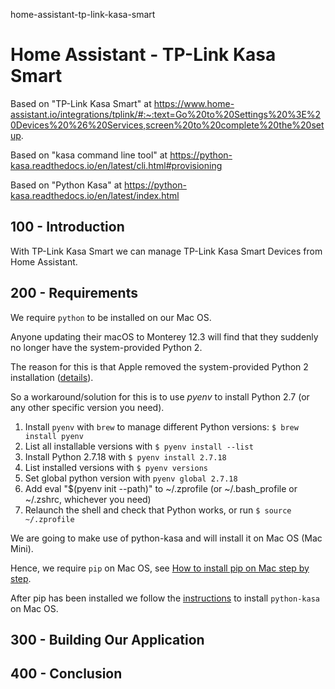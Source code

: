 home-assistant-tp-link-kasa-smart
# Home Assistant - TP-Link Kasa Smart

Based on "TP-Link Kasa Smart" at https://www.home-assistant.io/integrations/tplink/#:~:text=Go%20to%20Settings%20%3E%20Devices%20%26%20Services,screen%20to%20complete%20the%20setup.

Based on "kasa command line tool" at https://python-kasa.readthedocs.io/en/latest/cli.html#provisioning

Based on "Python Kasa" at https://python-kasa.readthedocs.io/en/latest/index.html

## 100 - Introduction

With TP-Link Kasa Smart we can manage TP-Link Kasa Smart Devices from Home Assistant.

## 200 - Requirements

We require ```python``` to be installed on our Mac OS.

Anyone updating their macOS to Monterey 12.3 will find that they suddenly no longer have the system-provided Python 2.

The reason for this is that Apple removed the system-provided Python 2 installation ([details](https://macmule.com/2022/01/29/macos-monterey-12-3-will-remove-python-2-7-usr-bin-python/)).

So a workaround/solution for this is to use *pyenv* to install Python 2.7 (or any other specific version you need).

1. Install ```pyenv``` with ```brew``` to manage different Python versions: ```$ brew install pyenv```
2. List all installable versions with ```$ pyenv install --list```
3. Install Python 2.7.18 with ```$ pyenv install 2.7.18```
4. List installed versions with ```$ pyenv versions```
5. Set global python version with ```pyenv global 2.7.18```
6. Add eval "$(pyenv init --path)" to ~/.zprofile (or ~/.bash_profile or ~/.zshrc, whichever you need)
7. Relaunch the shell and check that Python works, or run ```$ source ~/.zprofile```

We are going to make use of python-kasa and will install it on Mac OS (Mac Mini).

Hence, we require ```pip``` on Mac OS, see [How to install pip on Mac step by step](https://macpaw.com/how-to/install-pip-mac).

After pip has been installed we follow the [instructions](https://python-kasa.readthedocs.io/en/latest/index.html) to install ```python-kasa``` on Mac OS.


## 300 - Building Our Application


## 400 - Conclusion
